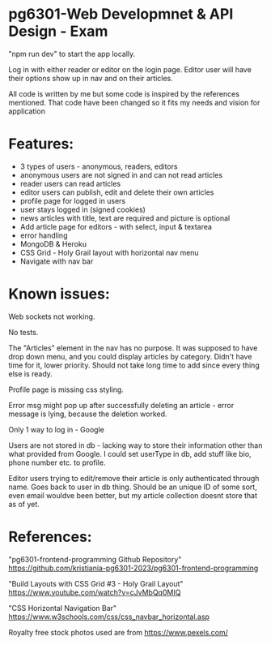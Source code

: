 # pg6301-Web Developmnet & API Design - Exam

"npm run dev" to start the app locally.

Log in with either reader or editor on the login page.
Editor user will have their options show up in nav and on their articles. 

All code is written by me but some code is inspired by the references mentioned. 
That code have been changed so it fits my needs and vision for application
# Features:
* 3 types of users - anonymous, readers, editors
* anonymous users are not signed in and can not read articles
* reader users can read articles
* editor users can publish, edit and delete their own articles
* profile page for logged in users
* user stays logged in (signed cookies)
* news articles with title, text are required and picture is optional
* Add article page for editors - with select, input & textarea
* error handling
* MongoDB & Heroku
* CSS Grid - Holy Grail layout with horizontal nav menu
* Navigate with nav bar
# Known issues:
Web sockets not working.

No tests.

The "Articles" element in the nav has no purpose. 
It was supposed to have drop down menu, and you could display articles by category.
Didn't have time for it, lower priority. Should not take long time to add since every thing else is ready.

Profile page is missing css styling.

Error msg might pop up after successfully deleting an article - error message is lying, because the deletion worked.

Only 1 way to log in - Google

Users are not stored in db - lacking way to store their information other than what provided from Google.
I could set userType in db, add stuff like bio, phone number etc. to profile.

Editor users trying to edit/remove their article is only authenticated through name. Goes back to user in db thing. 
Should be an unique ID of some sort, even email wouldve been better, but my article collection doesnt store that as of yet.

# References:
"pg6301-frontend-programming Github Repository" https://github.com/kristiania-pg6301-2023/pg6301-frontend-programming

"Build Layouts with CSS Grid #3 - Holy Grail Layout" https://www.youtube.com/watch?v=cJvMbQq0MIQ

"CSS Horizontal Navigation Bar" https://www.w3schools.com/css/css_navbar_horizontal.asp

Royalty free stock photos used are from https://www.pexels.com/